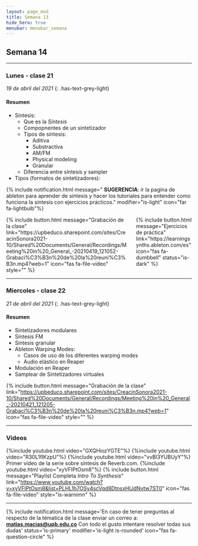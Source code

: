 ```yaml
---
layout: page_mod
title: Semana 13
hide_hero: true
menubar: menubar_semana
---
```


## Semana 14

---

### Lunes - clase 21

<!-- ignore-prettier-start -->

_19 de abril del 2021_
{: .has-text-grey-light}

<!-- ignore-prettier-end -->

#### Resumen

- Síntesis:
  - Que es la _Síntesis_
  - Compopnentes de un sintetizador
  - Tipos de síntesis:
    - Aditiva
    - Substractiva
    - AM/FM
    - Physical modeling
    - Granular
  - Diferencia entre síntesis y sampler
- Tipos (formatos de sintetizadores):

{% include notification.html
message=" **SUGERENCIA**: ir la pagina de ableton para aprender de síntesis y hacer los tutoriales para entender como funciona la síntesis con ejercicios prácticos."
modifier="is-light"
icon="far fa-lightbulb"%}

<div class='columns'>
<div class='column'>
{% include button.html
  message="Grabación de la clase"
  link="https://upbeduco.sharepoint.com/sites/CreacinSonora2021-10/Shared%20Documents/General/Recordings/Meeting%20in%20_General_-20210419_121052-Grabaci%C3%B3n%20de%20la%20reuni%C3%B3n.mp4?web=1"
  icon="fas fa-file-video"
  style=""
%}
</div>
<div class='column'>
{% include button.html
  message="Ejercicios de práctica"
  link="https://learningsynths.ableton.com/es"
  icon="fas fa-dumbbell"
  status="is-dark"
%}
    </div>
</div>

---

### Miercoles - clase 22

<!-- ignore-prettier-start -->

_21 de abril del 2021_
{: .has-text-grey-light}

<!-- ignore-prettier-end -->

#### Resumen

- Sintetizadores modulares
- Síntesis FM
- Sintesis granular
- Ableton Warping Modes:
  - Casos de uso de los diferentes warping modes
  - Audio elástico en Reaper
- Modulación en Reaper
- Samplear de Sintetizadores virtuales

{% include button.html
  message="Grabación de la clase"
  link="https://upbeduco.sharepoint.com/sites/CreacinSonora2021-10/Shared%20Documents/General/Recordings/Meeting%20in%20_General_-20210421_121205-Grabaci%C3%B3n%20de%20la%20reuni%C3%B3n.mp4?web=1"
  icon="fas fa-file-video"
  style=""
%}

---

### Videos

{%include youtube.html video="GXQHiozYGTE"%}
{%include youtube.html video="R30L1fIKzpU"%}
{%include youtube.html video="vvBl3YUBUyY"%}
Primer video de la serie sobre síntesis de Reverb.com.
{%include youtube.html video="xyVFIPtOsm8"%}
{% include button.html
  message="Playlist Completa _Intro To Synthesis_"
  link="https://www.youtube.com/watch?v=xyVFIPtOsm8&list=PLHL1h7OSy4scVqd8DtnsxHIJdNvtw7ST0"
  icon="fas fa-file-video"
  style="is-warnimn"
%}

---

{% include notification.html
message='En caso de tener preguntas al respecto de la tématica de la clase enviar un correo a: **matias.macias@upb.edu.co**
Con todo el gusto intentare resolver todas sus dudas'
status='is-primary'
modifier='is-light is-rounded'
icon="fas fa-question-circle"
%}
